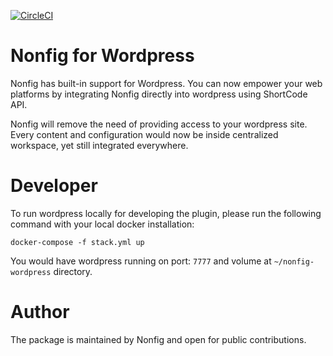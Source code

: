 [![CircleCI](https://circleci.com/gh/nonfig/wordpress-plugin/tree/master.svg?style=shield)](https://circleci.com/gh/nonfig/wordpress-plugin/tree/master)

# Nonfig for Wordpress

Nonfig has built-in support for Wordpress. You can now empower your web platforms by integrating Nonfig directly into wordpress using ShortCode API.

Nonfig will remove the need of providing access to your wordpress site. Every content and configuration would now be inside centralized workspace, yet still integrated everywhere.

# Developer

To run wordpress locally for developing the plugin, please run the following command with your local docker installation:

```
docker-compose -f stack.yml up
```

You would have wordpress running on port: `7777` and volume at `~/nonfig-wordpress` directory.

# Author

The package is maintained by Nonfig and open for public contributions.